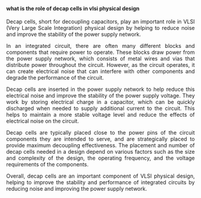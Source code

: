 
#### what is the role of decap cells in vlsi physical design

<p align="justify">Decap cells, short for decoupling capacitors, play an important role in VLSI (Very Large Scale Integration) physical design by helping to reduce 
  noise and improve the stability of the power supply network.</p>

<p align="justify">In an integrated circuit, there are often many different blocks and components that require power to operate. These blocks draw power from the 
  power supply network, which consists of metal wires and vias that distribute power throughout the circuit. However, as the circuit operates, it can create 
  electrical noise that can interfere with other components and degrade the performance of the circuit.</p>

<p align="justify">Decap cells are inserted in the power supply network to help reduce this electrical noise and improve the stability of the power supply voltage. 
  They work by storing electrical charge in a capacitor, which can be quickly discharged when needed to supply additional current to the circuit. 
  This helps to maintain a more stable voltage level and reduce the effects of electrical noise on the circuit.</p>

<p align="justify">Decap cells are typically placed close to the power pins of the circuit components they are intended to serve, and are strategically placed to 
  provide maximum decoupling effectiveness. The placement and number of decap cells needed in a design depend on various factors such as the size and complexity 
  of the design, the operating frequency, and the voltage requirements of the components.</p>

<p align="justify">Overall, decap cells are an important component of VLSI physical design, helping to improve the stability and performance of integrated circuits 
  by reducing noise and improving the power supply network.</p>
